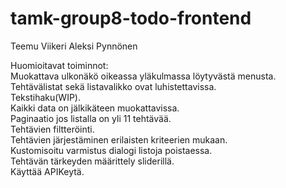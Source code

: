# tamk-group8-todo-frontend
Teemu Viikeri
Aleksi Pynnönen

Huomioitavat toiminnot:  
Muokattava ulkonäkö oikeassa yläkulmassa löytyvästä menusta.  
Tehtävälistat sekä listavalikko ovat luhistettavissa.  
Tekstihaku(WIP).  
Kaikki data on jälkikäteen muokattavissa.  
Paginaatio jos listalla on yli 11 tehtävää.  
Tehtävien filtteröinti.  
Tehtävien järjestäminen erilaisten kriteerien mukaan.  
Kustomisoitu varmistus dialogi listoja poistaessa.  
Tehtävän tärkeyden määrittely sliderillä.  
Käyttää APIKeytä.  